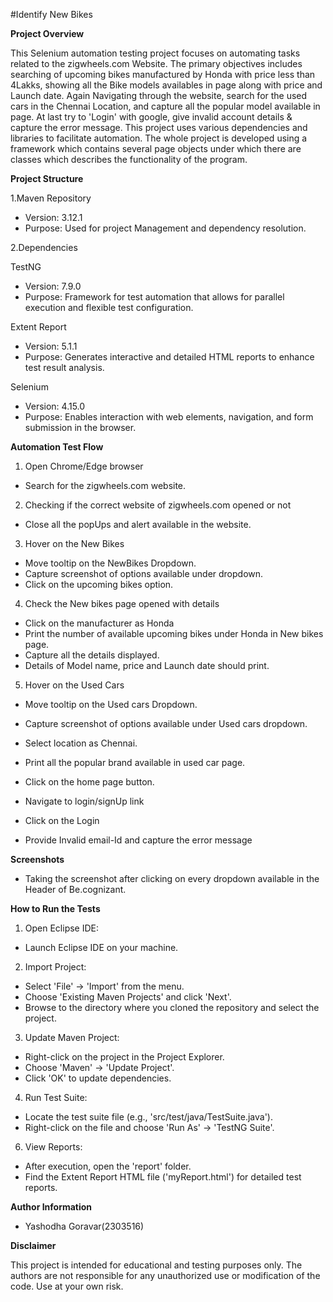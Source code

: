 #Identify New Bikes

**Project Overview**
 
This Selenium automation testing project focuses on automating tasks related to the zigwheels.com Website. The primary objectives includes searching of upcoming bikes manufactured by Honda with price less than 4Lakks, showing all the Bike models availables in page along with price and Launch date. Again Navigating through the website, search for the used cars in the Chennai Location, and capture all the popular model available in page. At last try to 'Login' with google, give invalid account details & capture the error message. This project uses various dependencies and libraries to facilitate automation. The whole project is developed using a framework which contains several page objects under which there are classes which describes the functionality of the program.
 
**Project Structure**
 
1.Maven Repository
 
- Version: 3.12.1
- Purpose: Used for project Management and dependency resolution.
 
2.Dependencies
  
TestNG
- Version: 7.9.0
- Purpose: Framework for test automation that allows for parallel execution and flexible test configuration.
 
Extent Report
- Version: 5.1.1
- Purpose: Generates interactive and detailed HTML reports to enhance test result analysis.
 
Selenium
- Version: 4.15.0
- Purpose: Enables interaction with web elements, navigation, and form submission in the browser.

 
**Automation Test Flow**
 
1. Open Chrome/Edge browser

- Search for the zigwheels.com website.
 
2. Checking if the correct website of zigwheels.com opened or not 

- Close all the popUps and alert available in the website.

3. Hover on the New Bikes 

- Move tooltip on the NewBikes Dropdown.
- Capture screenshot of options available under dropdown.
- Click on the upcoming bikes option.

4. Check the New bikes page opened with details

- Click on the manufacturer as Honda 
- Print the number of available upcoming bikes under Honda in New bikes page.
- Capture all the details displayed.
- Details of Model name, price and Launch date should print.
 
5. Hover on the Used Cars

- Move tooltip on the Used cars Dropdown.
- Capture screenshot of options available under Used cars dropdown.
- Select location as Chennai.
- Print all the popular brand available in used car page.

- Click on the home page button.
- Navigate to login/signUp link
- Click on the Login 
- Provide Invalid email-Id and capture the error message


**Screenshots**

- Taking the screenshot after clicking on every dropdown available in the Header of Be.cognizant.

**How to Run the Tests**
 
1. Open Eclipse IDE:
- Launch Eclipse IDE on your machine.
 
2. Import Project:
- Select 'File' -> 'Import' from the menu.
- Choose 'Existing Maven Projects' and click 'Next'.
- Browse to the directory where you cloned the repository and select the project.
 
3. Update Maven Project:
- Right-click on the project in the Project Explorer.
- Choose 'Maven' -> 'Update Project'.
- Click 'OK' to update dependencies.
 
4. Run Test Suite:
- Locate the test suite file (e.g., 'src/test/java/TestSuite.java').
- Right-click on the file and choose 'Run As' -> 'TestNG Suite'.
 
6. View Reports:
- After execution, open the 'report' folder.
- Find the Extent Report HTML file ('myReport.html') for detailed test reports.
 
**Author Information**
 
- Yashodha Goravar(2303516)


**Disclaimer**
 
This project is intended for educational and testing purposes only. The authors are not responsible for any unauthorized use or modification of the code. Use at your own risk.
